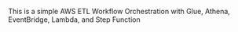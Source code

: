 
This is a simple AWS ETL Workflow Orchestration with Glue, Athena, EventBridge, Lambda, and Step Function

